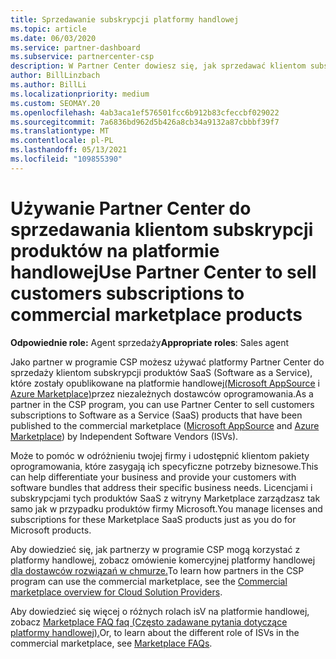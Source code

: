 ```yaml
---
title: Sprzedawanie subskrypcji platformy handlowej
ms.topic: article
ms.date: 06/03/2020
ms.service: partner-dashboard
ms.subservice: partnercenter-csp
description: W Partner Center dowiesz się, jak sprzedawać klientom subskrypcje produktów SaaS opublikowane na platformie handlowej przez niezależnych dostawców oprogramowania.
author: BillLinzbach
ms.author: BillLi
ms.localizationpriority: medium
ms.custom: SEOMAY.20
ms.openlocfilehash: 4ab3aca1ef576501fcc6b912b83cfeccbf029022
ms.sourcegitcommit: 7a6836bd962d5b426a8cb34a9132a87cbbbf39f7
ms.translationtype: MT
ms.contentlocale: pl-PL
ms.lasthandoff: 05/13/2021
ms.locfileid: "109855390"
---
```

# <a name="use-partner-center-to-sell-customers-subscriptions-to-commercial-marketplace-products"></a><span data-ttu-id="6a1fd-103">Używanie Partner Center do sprzedawania klientom subskrypcji produktów na platformie handlowej</span><span class="sxs-lookup"><span data-stu-id="6a1fd-103">Use Partner Center to sell customers subscriptions to commercial marketplace products</span></span>

<span data-ttu-id="6a1fd-104">**Odpowiednie role:** Agent sprzedaży</span><span class="sxs-lookup"><span data-stu-id="6a1fd-104">**Appropriate roles**: Sales agent</span></span>

<span data-ttu-id="6a1fd-105">Jako partner w programie CSP możesz używać platformy Partner Center do sprzedaży klientom subskrypcji produktów SaaS (Software as a Service), które zostały opublikowane na platformie handlowej[(Microsoft AppSource](https://appsource.microsoft.com/) i [Azure Marketplace)](https://azuremarketplace.microsoft.com/)przez niezależnych dostawców oprogramowania.</span><span class="sxs-lookup"><span data-stu-id="6a1fd-105">As a partner in the CSP program, you can use Partner Center to sell customers subscriptions to Software as a Service (SaaS) products that have been published to the commercial marketplace ([Microsoft AppSource](https://appsource.microsoft.com/) and [Azure Marketplace](https://azuremarketplace.microsoft.com/)) by Independent Software Vendors (ISVs).</span></span>

<span data-ttu-id="6a1fd-106">Może to pomóc w odróżnieniu twojej firmy i udostępnić klientom pakiety oprogramowania, które zasygają ich specyficzne potrzeby biznesowe.</span><span class="sxs-lookup"><span data-stu-id="6a1fd-106">This can help differentiate your business and provide your customers with software bundles that address their specific business needs.</span></span> <span data-ttu-id="6a1fd-107">Licencjami i subskrypcjami tych produktów SaaS z witryny Marketplace zarządzasz tak samo jak w przypadku produktów firmy Microsoft.</span><span class="sxs-lookup"><span data-stu-id="6a1fd-107">You manage licenses and subscriptions for these Marketplace SaaS products just as you do for Microsoft products.</span></span>

<span data-ttu-id="6a1fd-108">Aby dowiedzieć się, jak partnerzy w programie CSP mogą korzystać z platformy handlowej, zobacz omówienie komercyjnej platformy handlowej [dla dostawców rozwiązań w chmurze.](csp-commercial-marketplace-overview.md)</span><span class="sxs-lookup"><span data-stu-id="6a1fd-108">To learn how partners in the CSP program can use the commercial marketplace, see the [Commercial marketplace overview for Cloud Solution Providers](csp-commercial-marketplace-overview.md).</span></span>

<span data-ttu-id="6a1fd-109">Aby dowiedzieć się więcej o różnych rolach isV na platformie handlowej, zobacz [Marketplace FAQ faq (Często zadawane pytania dotyczące platformy handlowej).](/azure/marketplace/marketplace-faq-publisher-guide)</span><span class="sxs-lookup"><span data-stu-id="6a1fd-109">Or, to learn about the different role of ISVs in the commercial marketplace, see [Marketplace FAQs](/azure/marketplace/marketplace-faq-publisher-guide).</span></span>